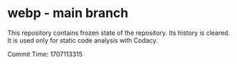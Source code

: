 # webp - main branch

This repository contains frozen state of the repository.
Its history is cleared. It is used only for static code
analysis with Codacy.

Commit Time: 1707113315